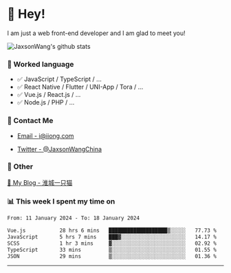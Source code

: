 # 👋 Hey!

I am just a web front-end developer and I am glad to meet you!

![JaxsonWang's github stats](https://github-readme-stats.vercel.app/api?username=JaxsonWang&&show_icons=true&&title_color=1abc9c&&icon_color=1abc9c)


### 📝 Worked language

- ✅ JavaScript / TypeScript / ...
- ✅ React Native / Flutter / UNI-App / Tora / ...
- ✅ Vue.js / React.js / ...
- ✅ Node.js / PHP / ...

### 📮 Contact Me

- [Email - i@iiong.com](mailto:i@iiong.com)

- [Twitter - @JaxsonWangChina](https://twitter.com/JaxsonWangChina)

### 🤪 Other

[📌 My Blog - 淮城一只猫](https://iiong.com)

### 📊 This week I spent my time on

<!--START_SECTION:waka-->

```txt
From: 11 January 2024 - To: 18 January 2024

Vue.js           28 hrs 6 mins   ███████████████████▒░░░░░   77.73 %
JavaScript       5 hrs 7 mins    ███▓░░░░░░░░░░░░░░░░░░░░░   14.17 %
SCSS             1 hr 3 mins     ▓░░░░░░░░░░░░░░░░░░░░░░░░   02.92 %
TypeScript       33 mins         ▒░░░░░░░░░░░░░░░░░░░░░░░░   01.55 %
JSON             29 mins         ▒░░░░░░░░░░░░░░░░░░░░░░░░   01.36 %
```

<!--END_SECTION:waka-->

---
